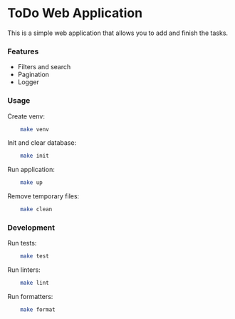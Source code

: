 # ToDo Web Application
This is a simple web application that allows you to add and finish the tasks.

### Features
- Filters and search
- Pagination
- Logger

### Usage

Create venv:
```bash
    make venv
```

Init and clear database:
```bash
    make init
```

Run application:
```bash
    make up
```

Remove temporary files:
```bash
    make clean
```

### Development
Run tests:
```bash
    make test
```

Run linters:
```bash
    make lint
```

Run formatters:
```bash
    make format
```
